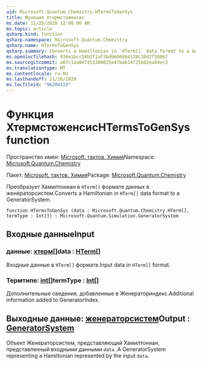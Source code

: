 ```yaml
---
uid: Microsoft.Quantum.Chemistry.HTermsToGenSys
title: Функция Хтермстоженсис
ms.date: 11/25/2020 12:00:00 AM
ms.topic: article
qsharp.kind: function
qsharp.namespace: Microsoft.Quantum.Chemistry
qsharp.name: HTermsToGenSys
qsharp.summary: Converts a Hamiltonian in `HTerm[]` data format to a GeneratorSystem.
ms.openlocfilehash: 936e1bcc58b2f1af3bdb606884128c38d2f58867
ms.sourcegitcommit: a87c1aa8e7453360025e47ba614f25b02ea84ec3
ms.translationtype: MT
ms.contentlocale: ru-RU
ms.lasthandoff: 11/26/2020
ms.locfileid: "96204119"
---
```

# <a name="htermstogensys-function"></a><span data-ttu-id="878e3-102">Функция Хтермстоженсис</span><span class="sxs-lookup"><span data-stu-id="878e3-102">HTermsToGenSys function</span></span>

<span data-ttu-id="878e3-103">Пространство имен: [Microsoft. тактов. Химия](xref:Microsoft.Quantum.Chemistry)</span><span class="sxs-lookup"><span data-stu-id="878e3-103">Namespace: [Microsoft.Quantum.Chemistry](xref:Microsoft.Quantum.Chemistry)</span></span>

<span data-ttu-id="878e3-104">Пакет: [Microsoft. тактов. Химия](https://nuget.org/packages/Microsoft.Quantum.Chemistry)</span><span class="sxs-lookup"><span data-stu-id="878e3-104">Package: [Microsoft.Quantum.Chemistry](https://nuget.org/packages/Microsoft.Quantum.Chemistry)</span></span>


<span data-ttu-id="878e3-105">Преобразует Хамилтониан в `HTerm[]` формате данных в женераторсистем.</span><span class="sxs-lookup"><span data-stu-id="878e3-105">Converts a Hamiltonian in `HTerm[]` data format to a GeneratorSystem.</span></span>

```qsharp
function HTermsToGenSys (data : Microsoft.Quantum.Chemistry.HTerm[], termType : Int[]) : Microsoft.Quantum.Simulation.GeneratorSystem
```


## <a name="input"></a><span data-ttu-id="878e3-106">Входные данные</span><span class="sxs-lookup"><span data-stu-id="878e3-106">Input</span></span>

### <a name="data--hterm"></a><span data-ttu-id="878e3-107">данные: [хтерм](xref:Microsoft.Quantum.Chemistry.HTerm)[]</span><span class="sxs-lookup"><span data-stu-id="878e3-107">data : [HTerm](xref:Microsoft.Quantum.Chemistry.HTerm)[]</span></span>

<span data-ttu-id="878e3-108">Входные данные в `HTerm[]` формате.</span><span class="sxs-lookup"><span data-stu-id="878e3-108">Input data in `HTerm[]` format.</span></span>


### <a name="termtype--int"></a><span data-ttu-id="878e3-109">Термтипе: [int](xref:microsoft.quantum.lang-ref.int)[]</span><span class="sxs-lookup"><span data-stu-id="878e3-109">termType : [Int](xref:microsoft.quantum.lang-ref.int)[]</span></span>

<span data-ttu-id="878e3-110">Дополнительные сведения, добавленные в Женераториндекс.</span><span class="sxs-lookup"><span data-stu-id="878e3-110">Additional information added to GeneratorIndex.</span></span>



## <a name="output--generatorsystem"></a><span data-ttu-id="878e3-111">Выходные данные: [женераторсистем](xref:Microsoft.Quantum.Simulation.GeneratorSystem)</span><span class="sxs-lookup"><span data-stu-id="878e3-111">Output : [GeneratorSystem](xref:Microsoft.Quantum.Simulation.GeneratorSystem)</span></span>

<span data-ttu-id="878e3-112">Объект Женераторсистем, представляющий Хамилтониан, представленный входными данными `data` .</span><span class="sxs-lookup"><span data-stu-id="878e3-112">A GeneratorSystem representing a Hamiltonian represented by the input `data`.</span></span>